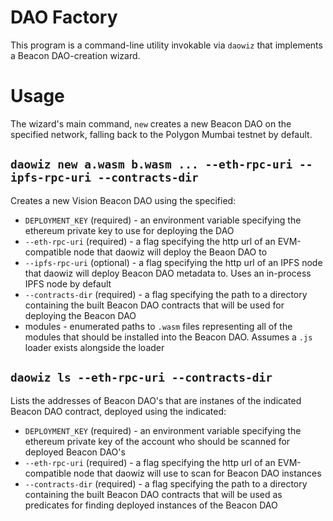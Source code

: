 # DAO Factory

This program is a command-line utility invokable via `daowiz` that implements
a Beacon DAO-creation wizard.

# Usage

The wizard's main command, `new` creates a new Beacon DAO on the specified
network, falling back to the Polygon Mumbai testnet by default.

## `daowiz new a.wasm b.wasm ... --eth-rpc-uri --ipfs-rpc-uri --contracts-dir`

Creates a new Vision Beacon DAO using the specified:

* `DEPLOYMENT_KEY` (required) - an environment variable specifying the ethereum
private key to use for deploying the DAO
* `--eth-rpc-uri` (required) - a flag specifying the http url of an EVM-compatible
node that daowiz will deploy the Beaon DAO to
* `--ipfs-rpc-uri` (optional) - a flag specifying the http url of an IPFS node
that daowiz will deploy Beacon DAO metadata to. Uses an in-process IPFS node by
default
* `--contracts-dir` (required) - a flag specifying the path to a directory
containing the built Beacon DAO contracts that will be used for deploying the
Beacon DAO
* modules - enumerated paths to `.wasm` files representing all of the modules
that should be installed into the Beacon DAO. Assumes a `.js` loader exists
alongside the loader

## `daowiz ls --eth-rpc-uri --contracts-dir`

Lists the addresses of Beacon DAO's that are instanes of the indicated Beacon
DAO contract, deployed using the indicated:

* `DEPLOYMENT_KEY` (required) - an environment variable specifying the ethereum
private key of the account who should be scanned for deployed Beacon DAO's
* `--eth-rpc-uri` (required) - a flag specifying the http url of an EVM-compatible
node that daowiz will use to scan for Beacon DAO instances
* `--contracts-dir` (required) - a flag specifying the path to a directory
containing the built Beacon DAO contracts that will be used as predicates for
finding deployed instances of the Beacon DAO
